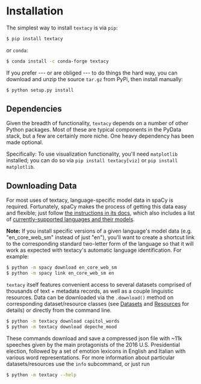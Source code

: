 # Installation

The simplest way to install `textacy` is via `pip`:

```zsh
$ pip install textacy
```

or `conda`:

```zsh
$ conda install -c conda-forge textacy
```

If you prefer --- or are obliged --- to do things the hard way, you can download and unzip the source `tar.gz` from  PyPi, then install manually:

```zsh
$ python setup.py install
```

Dependencies
------------

Given the breadth of functionality, `textacy` depends on a number of other Python packages. Most of these are typical components in the PyData stack, but a few are certainly more niche. One heavy dependency has been made optional.

Specifically: To use visualization functionality, you'll need `matplotlib` installed; you can do so via `pip install textacy[viz]` or `pip install matplotlib`.

Downloading Data
----------------

For most uses of textacy, language-specific model data in spaCy is required. Fortunately, spaCy makes the process of getting this data easy and flexible; just follow [the instructions in its docs](https://spacy.io/docs/usage/models), which also includes a list of [currently-supported languages and their models](https://spacy.io/usage/models#section-available).

**Note:** If you install specific versions of a given language's model data (e.g. "en_core_web_sm" instead of just "en"), you'll want to create a shortcut link to the corresponding standard two-letter form of the language so that it will work as expected with textacy's automatic language identification. For example:

```zsh
$ python -m spacy download en_core_web_sm
$ python -m spacy link en_core_web_sm en
```

`textacy` itself features convenient access to several datasets comprised of thousands of text + metadata records, as well as a couple linguistic resources. Data can be downloaded via the `.download()` method on corresponding dataset/resource classes (see [Datasets](api_reference/datasets) and [Resources](api_reference/resources) for details) or directly from the command line.

```zsh
$ python -m textacy download capitol_words
$ python -m textacy download depeche_mood
```

These commands download and save a compressed json file with ~11k speeches given by the main protagonists of the 2016 U.S. Presidential election, followed by a set of emotion lexicons in English and Italian with various word representations. For more information about particular datasets/resources use the `info` subcommand, or just run

```zsh
$ python -m textacy --help
```
